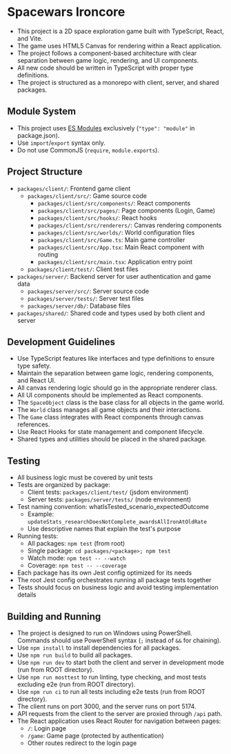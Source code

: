 # Spacewars Ironcore

- This project is a 2D space exploration game built with TypeScript, React, and Vite.
- The game uses HTML5 Canvas for rendering within a React application.
- The project follows a component-based architecture with clear separation between game logic, rendering, and UI components.
- All new code should be written in TypeScript with proper type definitions.
- The project is structured as a monorepo with client, server, and shared packages.

## Module System

- This project uses [ES Modules](https://nodejs.org/api/esm.html) exclusively (`"type": "module"` in package.json).
- Use `import`/`export` syntax only.
- Do not use CommonJS (`require`, `module.exports`).

## Project Structure
- `packages/client/`: Frontend game client
  - `packages/client/src/`: Game source code
    - `packages/client/src/components/`: React components
    - `packages/client/src/pages/`: Page components (Login, Game)
    - `packages/client/src/hooks/`: React hooks
    - `packages/client/src/renderers/`: Canvas rendering components
    - `packages/client/src/worlds/`: World configuration files
    - `packages/client/src/Game.ts`: Main game controller
    - `packages/client/src/App.tsx`: Main React component with routing
    - `packages/client/src/main.tsx`: Application entry point
  - `packages/client/test/`: Client test files
- `packages/server/`: Backend server for user authentication and game data
  - `packages/server/src/`: Server source code
  - `packages/server/tests/`: Server test files
  - `packages/server/db/`: Database files
- `packages/shared/`: Shared code and types used by both client and server

## Development Guidelines
- Use TypeScript features like interfaces and type definitions to ensure type safety.
- Maintain the separation between game logic, rendering components, and React UI.
- All canvas rendering logic should go in the appropriate renderer class.
- All UI components should be implemented as React components.
- The `SpaceObject` class is the base class for all objects in the game world.
- The `World` class manages all game objects and their interactions.
- The `Game` class integrates with React components through canvas references.
- Use React Hooks for state management and component lifecycle.
- Shared types and utilities should be placed in the shared package.

## Testing
- All business logic must be covered by unit tests
- Tests are organized by package:
  - Client tests: `packages/client/test/` (jsdom environment)
  - Server tests: `packages/server/tests/` (node environment)
- Test naming convention: whatIsTested_scenario_expectedOutcome
  - Example: `updateStats_researchDoesNotComplete_awardsAllIronAtOldRate`
  - Use descriptive names that explain the test's purpose
- Running tests:
  - All packages: `npm test` (from root)
  - Single package: `cd packages/<package>; npm test`
  - Watch mode: `npm test -- --watch`
  - Coverage: `npm test -- --coverage`
- Each package has its own Jest config optimized for its needs
- The root Jest config orchestrates running all package tests together
- Tests should focus on business logic and avoid testing implementation details

## Building and Running
- The project is designed to run on Windows using PowerShell. Commands should use PowerShell syntax (`;` instead of `&&` for chaining).
- Use `npm install` to install dependencies for all packages.
- Use `npm run build` to build all packages.
- Use `npm run dev` to start both the client and server in development mode (run from ROOT directory).
- Use `npm run mosttest` to run linting, type checking, and most tests excluding e2e (run from ROOT directory).
- Use `npm run ci` to run all tests including e2e tests (run from ROOT directory).
- The client runs on port 3000, and the server runs on port 5174.
- API requests from the client to the server are proxied through `/api` path.
- The React application uses React Router for navigation between pages:
  - `/`: Login page
  - `/game`: Game page (protected by authentication)
  - Other routes redirect to the login page
